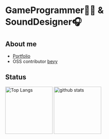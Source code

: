 # GameProgrammer👨‍💻 & SoundDesigner🎧
## About me

 - [Portfolio](https://spot-camelotia-ca8.notion.site/Portfolio-66f9a6d667d84785afe1cecfea0fd2ab)
 - OSS contributor [bevy](https://github.com/bevyengine/bevy)
## Status
<p align="left"> 
  <img alt="Top Langs" height="150px" src="https://github-readme-stats.vercel.app/api/top-langs/?username=eiei114&layout=compact&show_icons=true&theme=onedark" />
    <img alt="github stats" height="150px" src="https://github-readme-stats.vercel.app/api?username=eiei114&theme=onedark&show_icons=ture" />
</p>
